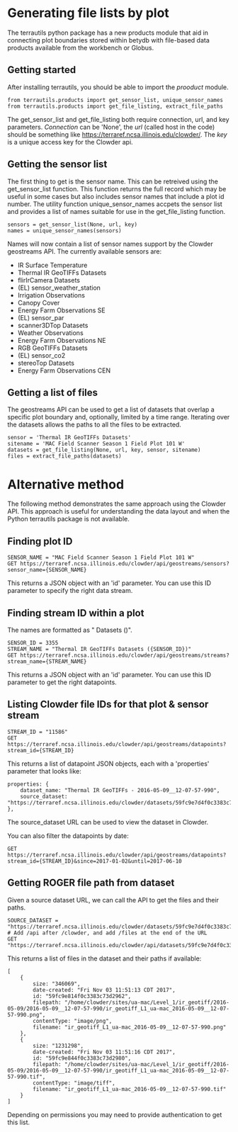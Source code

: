 # Generating file lists by plot

The terrautils python package has a new products module that aid in connecting
plot boundaries stored within betydb with file-based data products available
from the workbench or Globus.

## Getting started

After installing terrautils, you should be able to import the *prooduct* module.
```
from terrautils.products import get_sensor_list, unique_sensor_names
from terrautils.products import get_file_listing, extract_file_paths
```

The get\_sensor\_list and get\_file\_listing both require connection, url,
and key parameters. *Connection* can be 'None', the *url* (called host in the
code) should be something like https://terraref.ncsa.illinois.edu/clowder/.
The *key* is a unique access key for the Clowder api.

## Getting the sensor list
The first thing to get is the sensor name. This can be retreived using the
get\_sensor\_list function. This function returns the full record which may
be useful in some cases but also includes sensor names that include a plot id
number. The utility function unique_sensor_names accpets the sensor list and
provides a list of names suitable for use in the get_file_listing function.

```
sensors = get_sensor_list(None, url, key)
names = unique_sensor_names(sensors)
```

Names will now contain a list of sensor names support by the Clowder geostreams
API. The currently available sensors are:

* IR Surface Temperature
* Thermal IR GeoTIFFs Datasets
* flirIrCamera Datasets
* (EL) sensor\_weather\_station
* Irrigation Observations
* Canopy Cover
* Energy Farm Observations SE
* (EL) sensor\_par
* scanner3DTop Datasets
* Weather Observations
* Energy Farm Observations NE
* RGB GeoTIFFs Datasets
* (EL) sensor\_co2
* stereoTop Datasets
* Energy Farm Observations CEN

## Getting a list of files

The geostreams API can be used to get a list of datasets that overlap a
specific plot boundary and, optionally, limited by a time range. Iterating 
over the datasets allows the paths to all the files to be extracted.

```
sensor = 'Thermal IR GeoTIFFs Datasets'
sitename = 'MAC Field Scanner Season 1 Field Plot 101 W'
datasets = get_file_listing(None, url, key, sensor, sitename)
files = extract_file_paths(datasets)
```


# Alternative method
The following method demonstrates the same approach using the Clowder API. This
approach is useful for understanding the data layout and when the Python
terrautils package is not available.

## Finding plot ID
```
SENSOR_NAME = "MAC Field Scanner Season 1 Field Plot 101 W"
GET https://terraref.ncsa.illinois.edu/clowder/api/geostreams/sensors?sensor_name={SENSOR_NAME}
```

This returns a JSON object with an 'id' parameter. You can use this ID parameter to specify the right data stream.

## Finding stream ID within a plot
The names are formatted as "<Sensor Group> Datasets (<Sensor ID>)".
```
SENSOR_ID = 3355
STREAM_NAME = "Thermal IR GeoTIFFs Datasets ({SENSOR_ID})"
GET https://terraref.ncsa.illinois.edu/clowder/api/geostreams/streams?stream_name={STREAM_NAME}
```

This returns a JSON object with an 'id' parameter. You can use this ID parameter to get the right datapoints.

## Listing Clowder file IDs for that plot & sensor stream
```
STREAM_ID = "11586"
GET https://terraref.ncsa.illinois.edu/clowder/api/geostreams/datapoints?stream_id={STREAM_ID}
```

This returns a list of datapoint JSON objects, each with a 'properties' parameter that looks like:
```
properties: {
    dataset_name: "Thermal IR GeoTIFFs - 2016-05-09__12-07-57-990",
    source_dataset: "https://terraref.ncsa.illinois.edu/clowder/datasets/59fc9e7d4f0c3383c73d2905"
},
```

The source_dataset URL can be used to view the dataset in Clowder.

You can also filter the datapoints by date:
```
GET https://terraref.ncsa.illinois.edu/clowder/api/geostreams/datapoints?stream_id={STREAM_ID}&since=2017-01-02&until=2017-06-10
```

## Getting ROGER file path from dataset
Given a source dataset URL, we can call the API to get the files and their paths.
```
SOURCE_DATASET = "https://terraref.ncsa.illinois.edu/clowder/datasets/59fc9e7d4f0c3383c73d2905"
# Add /api after /clowder, and add /files at the end of the URL
GET "https://terraref.ncsa.illinois.edu/clowder/api/datasets/59fc9e7d4f0c3383c73d2905/files"
```

This returns a list of files in the dataset and their paths if available:
```
[
    {
        size: "346069",
        date-created: "Fri Nov 03 11:51:13 CDT 2017",
        id: "59fc9e814f0c3383c73d2962",
        filepath: "/home/clowder/sites/ua-mac/Level_1/ir_geotiff/2016-05-09/2016-05-09__12-07-57-990/ir_geotiff_L1_ua-mac_2016-05-09__12-07-57-990.png",
        contentType: "image/png",
        filename: "ir_geotiff_L1_ua-mac_2016-05-09__12-07-57-990.png"
    },
    {
        size: "1231298",
        date-created: "Fri Nov 03 11:51:16 CDT 2017",
        id: "59fc9e844f0c3383c73d2980",
        filepath: "/home/clowder/sites/ua-mac/Level_1/ir_geotiff/2016-05-09/2016-05-09__12-07-57-990/ir_geotiff_L1_ua-mac_2016-05-09__12-07-57-990.tif",
        contentType: "image/tiff",
        filename: "ir_geotiff_L1_ua-mac_2016-05-09__12-07-57-990.tif"
    }
]
```

Depending on permissions you may need to provide authentication to get this list.
